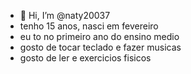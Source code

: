 - 👋 Hi, I’m @naty20037
- tenho 15 anos, nasci em fevereiro
- eu to no primeiro ano do ensino medio
- gosto de tocar teclado e fazer musicas
- gosto de ler e exercicios fisicos
